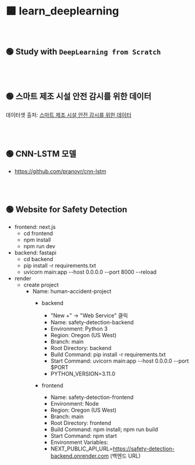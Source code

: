 # 🟩 learn_deeplearning  

<br>

## 🟢 Study with **`DeepLearning from Scratch`**  


<br><br>

## 🟢 스마트 제조 시설 안전 감시를 위한 데이터  
데이터셋 출처: [스마트 제조 시설 안전 감시를 위한 데이터](https://www.aihub.or.kr/aihubdata/data/view.do?pageIndex=1&currMenu=115&topMenu=100&srchOptnCnd=OPTNCND001&searchKeyword=%EC%8A%A4%EB%A7%88%ED%8A%B8%EC%A0%9C%EC%A1%B0&srchDetailCnd=DETAILCND001&srchOrder=ORDER001&srchPagePer=20&aihubDataSe=data&dataSetSn=71679)  


<br><br>

## 🟢 CNN-LSTM 모델  
- https://github.com/pranoyr/cnn-lstm  




<br><br>

## 🟢 Website for Safety Detection  
- frontend: next.js  
    - cd frontend  
    - npm install  
    - npm run dev  
- backend: fastapi  
    - cd backend  
    - pip install -r requirements.txt  
    - uvicorn main:app --host 0.0.0.0 --port 8000 --reload  
- render  
    - create project  
        - Name: human-accident-project  
            - backend  
                - "New +" → "Web Service" 클릭  
                - Name: safety-detection-backend  
                - Environment: Python 3  
                - Region: Oregon (US West)  
                - Branch: main  
                - Root Directory: backend  
                - Build Command: pip install -r requirements.txt  
                - Start Command: uvicorn main:app --host 0.0.0.0 --port $PORT  
                - PYTHON_VERSION=3.11.0  

            - frontend  
                - Name: safety-detection-frontend  
                - Environment: Node  
                - Region: Oregon (US West)  
                - Branch: main  
                - Root Directory: frontend  
                - Build Command: npm install; npm run build  
                - Start Command: npm start  
                - Environment Variables:  
                - NEXT_PUBLIC_API_URL=https://safety-detection-backend.onrender.com  (백엔드 URL)  